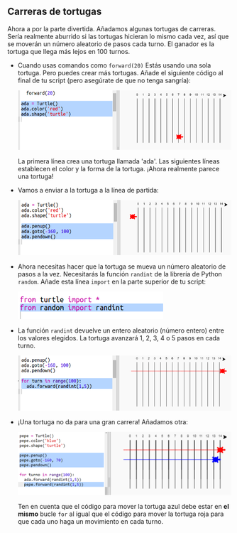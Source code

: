 ## Carreras de tortugas

Ahora a por la parte divertida. Añadamos algunas tortugas de carreras. Sería realmente aburrido si las tortugas hicieran lo mismo cada vez, así que se moverán un número aleatorio de pasos cada turno. El ganador es la tortuga que llega más lejos en 100 turnos.

+ Cuando usas comandos como `forward(20)` Estás usando una sola tortuga. Pero puedes crear más tortugas. Añade el siguiente código al final de tu script (pero asegúrate de que no tenga sangría):
    
    ![captura de pantalla](images/race-red.png)
    
    La primera línea crea una tortuga llamada 'ada'. Las siguientes líneas establecen el color y la forma de la tortuga. ¡Ahora realmente parece una tortuga!

+ Vamos a enviar a la tortuga a la línea de partida:
    
    ![captura de pantalla](images/race-start.png)

+ Ahora necesitas hacer que la tortuga se mueva un número aleatorio de pasos a la vez. Necesitarás la función `randint` de la librería de Python `random`. Añade esta línea `import` en la parte superior de tu script:
    
    ![captura de pantalla](images/race-randint.png)

+ La función `randint` devuelve un entero aleatorio (número entero) entre los valores elegidos. La tortuga avanzará 1, 2, 3, 4 o 5 pasos en cada turno.
    
    ![captura de pantalla](images/race-random.png)

+ ¡Una tortuga no da para una gran carrera! Añadamos otra:
    
    ![captura de pantalla](images/race-blue.png)
    
    Ten en cuenta que el código para mover la tortuga azul debe estar en **el mismo** bucle `for` al igual que el código para mover la tortuga roja para que cada uno haga un movimiento en cada turno.